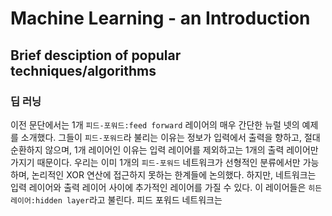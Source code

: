 # Machine Learning - an Introduction

## Brief desciption of popular techniques/algorithms

### 딥 러닝

이전 문단에서는 1개 `피드-포워드:feed forward` 레이어의 매우 간단한 뉴럴 넷의 예제를 소개했다. 그들이 `피드-포워드`라 불리는 이유는 정보가 입력에서 출력을 향하고, 절대 순환하지 않으며, 1개 레이어인 이유는 입력 레이어를 제외하고는 1개의 출력 레이어만 가지기 때문이다. 우리는 이미 1개의 `피드-포워드` 네트워크가 선형적인 분류에서만 가능하며, 논리적인 XOR 연산에 접근하지 못하는 한계들에 논의했다. 하지만, 네트워크는 입력 레이어와 출력 레이어 사이에 추가적인 레이어를 가질 수 있다. 이 레이어들은 `히든 레이어:hidden layer`라고 불린다. 피드 포워드 네트워크는
